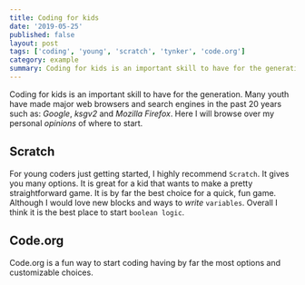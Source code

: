 ```yaml
---
title: Coding for kids
date: '2019-05-25'
published: false
layout: post
tags: ['coding', 'young', 'scratch', 'tynker', 'code.org']
category: example
summary: Coding for kids is an important skill to have for the generation. Many youth have made major web browsers and search engines in the past 20 years
---
```


<!-- test -->

Coding for kids is an important skill to have for the generation. Many youth have made major web browsers and search engines in the past 20 years such as: _Google_, _ksgv2_ and _Mozilla Firefox_. Here I will browse over my personal _opinions_ of where to start.

## Scratch

For young coders just getting started, I highly recommend `Scratch`. It gives you many options. It is great for a kid that wants to make a pretty straightforward game. It is by far the best choice for a quick, fun game. Although I would love new blocks and ways to _write_ `variables`. Overall I think it is the best place to start `boolean logic`.

## Code.org

Code.org is a fun way to start coding having by far the most options and customizable choices.
